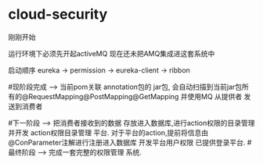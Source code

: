 # cloud-security
刚刚开始

运行环境下必须先开起activeMQ  现在还未把AMQ集成进这套系统中

启动顺序  eureka -> permission -> eureka-client -> ribbon

#现阶段完成  -->
	当前pom关联 annotation包的 jar包,  会自动扫描到当前jar包所有的@RequestMapping@PostMapping@GetMapping
	并使用MQ  从提供者 发送到消费者
	
#下一阶段 -->
	把消费者接收到的数据  存放进入数据库,进行action权限的目录管理
	并开发 action权限目录管理 平台.
	对于平台的action,提前将信息由@ConParameter注解进行注册进入数据库
	开发平台用户权限 已提供登录平台.
#最终阶段 -->
	完成一套完整的权限管理 系统.